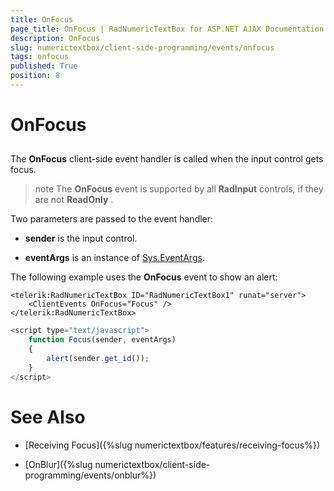 ```yaml
---
title: OnFocus
page_title: OnFocus | RadNumericTextBox for ASP.NET AJAX Documentation
description: OnFocus
slug: numerictextbox/client-side-programming/events/onfocus
tags: onfocus
published: True
position: 8
---
```


# OnFocus



## 

The **OnFocus** client-side event handler is called when the input control gets focus.

>note The **OnFocus** event is supported by all **RadInput** controls, if they are not **ReadOnly** .
>


Two parameters are passed to the event handler:

* **sender** is the input control.

* **eventArgs** is an instance of [Sys.EventArgs](http://www.asp.net/AJAX/Documentation/Live/ClientReference/Sys/EventArgsClass/default.aspx).

The following example uses the **OnFocus** event to show an alert:

````ASPNET
<telerik:RadNumericTextBox ID="RadNumericTextBox1" runat="server">
	<ClientEvents OnFocus="Focus" />
</telerik:RadNumericTextBox>
````



````JavaScript
<script type="text/javascript">
	function Focus(sender, eventArgs)
	{
		alert(sender.get_id());
	}
</script>
````



# See Also

 * [Receiving Focus]({%slug numerictextbox/features/receiving-focus%})

 * [OnBlur]({%slug numerictextbox/client-side-programming/events/onblur%})
